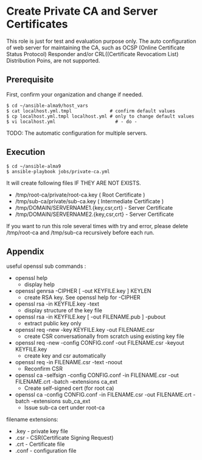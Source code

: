 # Create Private CA and Server Certificates

This role is just for test and evaluation purpose only.
The auto configuration of web server for maintaining the CA, such as OCSP (Online Certificate Status Protocol) Responder and/or CRL((Certificate Revocatiom List) Distribution Poins, are not supported.

## Prerequisite

First, confirm your organization and change if needed.

```
$ cd ~/ansible-alma9/host_vars
$ cat localhost.yml.tmpl              # confirm default values
$ cp localhost.yml.tmpl localhost.yml # only to change default values
$ vi localhost.yml                      # - do -
```

TODO: The automatic configuration for multiple servers.

## Execution

```
$ cd ~/ansible-alma9
$ ansible-playbook jobs/private-ca.yml
```

It will create following files IF THEY ARE NOT EXISTS.

- /tmp/root-ca/private/root-ca.key ( Root Certificate )
- /tmp/sub-ca/private/sub-ca.key ( Intermediate Certificate )
- /tmp/DOMAIN/SERVERNAME1.{key,csr,crt} - Server Certificate
- /tmp/DOMAIN/SERVERNAME2.{key,csr,crt} - Server Certificate

If you want to run this role several times with try and error, 
please delete /tmp/root-ca and /tmp/sub-ca recursively before each run.

## Appendix

useful openssl sub commands :

- openssl help 
    - display help
- openssl genrsa -CIPHER [ -out KEYFILE.key ] KEYLEN 
    - create RSA key. See openssl help for -CIPHER
- openssl rsa -in KEYFILE.key -text 
    - display structure of the key file
- openssl rsa -in KEYFILE.key [ -out FILENAME.pub ] -pubout 
    - extract public key only
- openssl req -new -key KEYFILE.key -out FILENAME.csr 
    - create CSR conversationally from scratch using existing key file
- openssl req -new -config CONFIG.conf -out FILENAME.csr -keyout KEYFILE.key
    - create key and csr automatically
- openssl req -in FILENAME.csr -text -noout 
    - Reconfirm CSR
- openssl ca -selfsign -config CONFIG.conf -in FILENAME.csr -out FILENAME.crt -batch -extensions ca_ext
    - Create self-signed cert (for root ca)
- openssl ca -config CONFIG.conf -in FILENAME.csr -out FILENAME.crt -batch -extensions sub_ca_ext
    - Issue sub-ca cert under root-ca

filename extensions:

- .key - private key file
- .csr - CSR(Certificate Signing Request)
- .crt - Certificate file
- .conf - configuration file


